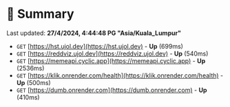 # 📖 Summary
Last updated: **27/4/2024, 4:44:48 PG "Asia/Kuala_Lumpur"**

- `GET` [https://hst.ujol.dev](https://hst.ujol.dev) - **Up** (699ms)
- `GET` [https://reddviz.ujol.dev](https://reddviz.ujol.dev) - **Up** (540ms)
- `GET` [https://memeapi.cyclic.app](https://memeapi.cyclic.app) - **Up** (2536ms)
- `GET` [https://klik.onrender.com/health](https://klik.onrender.com/health) - **Up** (500ms)
- `GET` [https://dumb.onrender.com](https://dumb.onrender.com) - **Up** (410ms)
